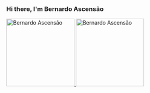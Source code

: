 ### Hi there, I'm Bernardo Ascensão

<div>
    <a href="https://github.com/bernardoascensao/bernardoascensao" />
      <img height="180em" src="https://github-readme-stats.vercel.app/api?username=bernardoascensao&show_icons=true&theme=tokyonight&layout=compact&include_all_commits" alt="Bernardo Ascensão" />
      <img height="180em" src="https://github-readme-stats.vercel.app/api/top-langs?username=bernardoascensao&langs_count=10&show_icons=true&locale=en&layout=compact&theme=tokyonight" alt="Bernardo Ascensão" />
</div>
